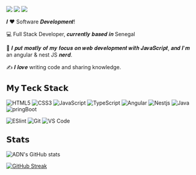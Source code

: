 
[![](https://img.shields.io/badge/-@adn_only-%231DA1F2?style=flat-square&logo=twitter&logoColor=ffffff)](https://twitter.com/adn_only)
[![](https://img.shields.io/badge/-@AbabacarDieneNdiaye-%23181717?style=flat-square&logo=github)](https://github.com/AbabacarDieneNdiaye)
[![](https://img.shields.io/badge/-@in/ababacar-diene-ndiaye-%23181717?style=flat-square&logo=github)](https://www.linkedin.com/in/ababacar-diene-ndiaye-107b5bb9/)

𝑰 ❤️ Software 𝑫𝒆𝒗𝒆𝒍𝒐𝒑𝒎𝒆𝒏𝒕!

:computer: Full Stack Developer, 𝒄𝒖𝒓𝒓𝒆𝒏𝒕𝒍𝒚 𝒃𝒂𝒔𝒆𝒅 𝒊𝒏 Senegal

:vulcan_salute: 𝑰 𝒑𝒖𝒕 𝒎𝒐𝒔𝒕𝒍𝒚 𝒐𝒇 𝒎𝒚 𝒇𝒐𝒄𝒖𝒔 𝒐𝒏 𝒘𝒆𝒃 𝒅𝒆𝒗𝒆𝒍𝒐𝒑𝒎𝒆𝒏𝒕 𝒘𝒊𝒕𝒉 𝑱𝒂𝒗𝒂𝑺𝒄𝒓𝒊𝒑𝒕, 𝒂𝒏𝒅 𝑰'𝒎 an angular & nest JS 𝒏𝒆𝒓𝒅.

:writing_hand: 𝑰 𝒍𝒐𝒗𝒆 writing code and sharing knowledge.

## 𝗠𝘆 𝗧𝗲𝗰𝗸 𝗦𝘁𝗮𝗰𝗸

![HTML5](https://img.shields.io/badge/-HTML5-%23E44D27?style=flat-square&logo=html5&logoColor=ffffff)
![CSS3](https://img.shields.io/badge/-CSS3-%231572B6?style=flat-square&logo=css3)
![JavaScript](https://img.shields.io/badge/-JavaScript-%23F7DF1C?style=flat-square&logo=javascript&logoColor=000000&labelColor=%23F7DF1C&color=%23FFCE5A)
![TypeScript](https://img.shields.io/badge/-TypeScript-007ACC?style=flat-square&logo=typescript&logoColor=white)
![Angular](https://img.shields.io/badge/-Angular-%232c3e50?style=flat-square&logo=angular)
![Nestjs](https://img.shields.io/badge/-Nestjs-%232c3e50?style=flat-square&logo=nestjs)
![Java](https://img.shields.io/badge/-Java-%23282C34?style=flat-square&logo=java)
![pringBoot](https://img.shields.io/badge/-SpringBoot-%23282C34?style=flat-square&logo=springboot)

![ESlint](https://img.shields.io/badge/-ESLint-%234B32C3?style=flat-square&logo=eslint)
![Git](https://img.shields.io/badge/-Git-%23F05032?style=flat-square&logo=git&logoColor=%23ffffff)
![VS Code](https://img.shields.io/badge/-VSCode-%23007ACC?style=flat-square&logo=visual-studio-code)

## 𝗦𝘁𝗮𝘁𝘀

![ADN's GitHub stats](https://github-readme-stats.vercel.app/api?username=AbabacarDieneNdiaye&show_icons=true&theme=chartreuse-dark)


[![GitHub Streak](https://github-readme-streak-stats.herokuapp.com/?user=AbabacarDieneNdiaye&theme=chartreuse-dark)](https://git.io/streak-stats)


<!---
AbabacarDieneNdiaye/AbabacarDieneNdiaye is a ✨ special ✨ repository because its `README.md` (this file) appears on your GitHub profile.
You can click the Preview link to take a look at your changes.
--->
